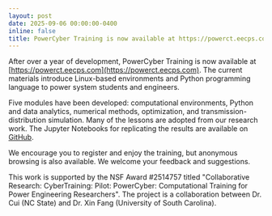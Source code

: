 ```yaml
---
layout: post
date: 2025-09-06 00:00:00-0400
inline: false
title: PowerCyber Training is now available at https://powerct.eecps.com
---
```


After over a year of development, PowerCyber Training is now available at
[https://powerct.eecps.com](https://powerct.eecps.com). The current materials
introduce Linux-based
environments and Python programming language to power system students and
engineers. 

Five modules have been developed: computational environments, Python and data
analytics, numerical methods, optimization, and transmission-distribution
simulation. Many of the lessons are adopted from our research work. The Jupyter
Notebooks for replicating the results are available on
[GitHub](https://github.com/PowerCyberTraining/powercybertraining.github.io).

We encourage you to register and enjoy the training, but anonymous browsing is
also available. We welcome your feedback and suggestions.

This work is supported by the NSF Award #2514757 titled "Collaborative Research:
CyberTraining: Pilot: PowerCyber: Computational Training for Power Engineering
Researchers". The project is a collaboration between Dr. Cui (NC State) and Dr.
Xin Fang (University of South Carolina). 